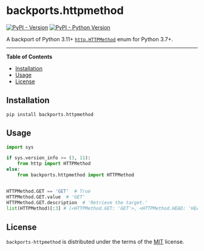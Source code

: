 # backports.httpmethod

[![PyPI - Version](https://img.shields.io/pypi/v/backports.httpmethod.svg)](https://pypi.org/project/backports.httpmethod)
[![PyPI - Python Version](https://img.shields.io/pypi/pyversions/backports-httpmethod.svg)](https://pypi.org/project/backports.httpmethod)

A backport of Python 3.11+ [`http.HTTPMethod`](https://docs.python.org/3/library/http.html#http.HTTPMethod) enum for Python 3.7+.

-----

**Table of Contents**

- [Installation](#installation)
- [Usage](#usage)
- [License](#license)

## Installation

```console
pip install backports.httpmethod
```

## Usage

```python
import sys

if sys.version_info >= (3, 11):
    from http import HTTPMethod
else:
    from backports.httpmethod import HTTPMethod


HTTPMethod.GET == 'GET'  # True
HTTPMethod.GET.value  # 'GET'
HTTPMethod.GET.description  # 'Retrieve the target.'
list(HTTPMethod)[:3] # [<HTTPMethod.GET: 'GET'>, <HTTPMethod.HEAD: 'HEAD'>, <HTTPMethod.POST: 'POST'>]
```

## License

`backports-httpmethod` is distributed under the terms of the [MIT](https://spdx.org/licenses/MIT.html) license.
